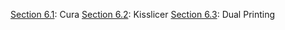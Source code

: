 [Section 6.1](https://github.com/laydrop/i3-Berlin/wiki/Section-6.1-Cura): Cura
 [Section 6.2](https://github.com/laydrop/i3-Berlin/wiki/Section-6.2-Kisslicer): Kisslicer
 [Section 6.3](https://github.com/laydrop/i3-Berlin/wiki/Section-6.3-Dual-Printing): Dual Printing

